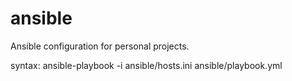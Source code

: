 # ansible
Ansible configuration for personal projects.

syntax:
ansible-playbook -i ansible/hosts.ini ansible/playbook.yml

